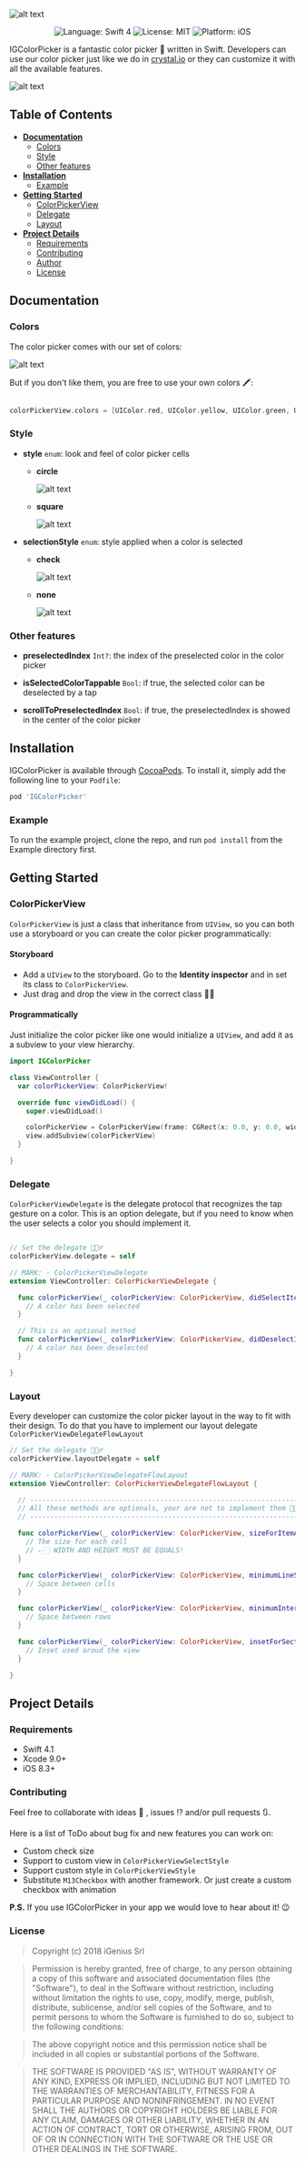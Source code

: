 ![alt text](/Resources/Logo.png "IGColorPicker")

<p align="center">
<img src="https://img.shields.io/badge/language-swift%204-orange.svg" alt="Language: Swift 4">
<img src="https://img.shields.io/badge/license-MIT-000000.svg" alt="License: MIT">
<img src="https://img.shields.io/badge/platform-iOS-blue.svg" alt="Platform: iOS">
</p>

IGColorPicker is a fantastic color picker 🎨 written in Swift. Developers can use our color picker just like we do in [crystal.io](https://crystal.io) or they can customize it with all the available features.

![alt text](/Resources/wall-examples.png "Examples")

## Table of Contents
* [**Documentation**](#documentation)
  * [Colors](#colors)
  * [Style](#style)
  * [Other features](#other-features)
* [**Installation**](#installation)
  * [Example](#example)
* [**Getting Started**](#getting-started)
  * [ColorPickerView](#colorpickerview)
  * [Delegate](#delegate)
  * [Layout](#layout)
* [**Project Details**](#project-details)
  * [Requirements](#requirements)
  * [Contributing](#contributing)
  * [Author](#author)
  * [License](#license)

## Documentation
### Colors
The color picker comes with our set of colors:

![alt text](/Resources/Palette.png "Color Palette")

But if you don't like them, you are free to use your own colors 🖍:
```swift

colorPickerView.colors = [UIColor.red, UIColor.yellow, UIColor.green, UIColor.black]

```

### Style
* **style** ```enum```: look and feel of color picker cells
  * **circle**

    ![alt text](/Resources/Circle.png "Circle style")

  * **square**

    ![alt text](/Resources/Square.png "Square style")

* **selectionStyle** ```enum```: style applied when a color is selected
  * **check**

    ![alt text](/Resources/Check.png "Check selection style")

  * **none**

    ![alt text](/Resources/None.png "None selection style")

### Other features
* **preselectedIndex** ```Int?```: the index of the preselected color in the color picker

* **isSelectedColorTappable** ```Bool```: if true, the selected color can be deselected by a tap

* **scrollToPreselectedIndex** ```Bool```: if true, the preselectedIndex is showed in the center of the color picker


## Installation

IGColorPicker is available through [CocoaPods](http://cocoapods.org). To install
it, simply add the following line to your `Podfile`:

```ruby
pod 'IGColorPicker'
```
### Example

To run the example project, clone the repo, and run `pod install` from the Example directory first.

## Getting Started
### ColorPickerView

`ColorPickerView` is just a class that inheritance from `UIView`, so you can both use a storyboard or you can create the color picker programmatically:

#### Storyboard
* Add a `UIView` to the storyboard. Go to the **Identity inspector** and in set its class to `ColorPickerView`.
* Just drag and drop the view in the correct class  🤙🏻

#### Programmatically
Just initialize the color picker like one would initialize a `UIView`, and add it as a subview to your view hierarchy.

```swift
import IGColorPicker

class ViewController {
  var colorPickerView: ColorPickerView!

  override func viewDidLoad() {
    super.viewDidLoad()

    colorPickerView = ColorPickerView(frame: CGRect(x: 0.0, y: 0.0, width: widthSize, height: heightSize))
    view.addSubview(colorPickerView)
  }

}

```

### Delegate
`ColorPickerViewDelegate` is the delegate protocol that recognizes the tap gesture on a color. This is an option delegate, but if you need to know when the user selects a color you should implement it.

```swift

// Set the delegate 🙋🏻‍♂️
colorPickerView.delegate = self

// MARK: - ColorPickerViewDelegate
extension ViewController: ColorPickerViewDelegate {

  func colorPickerView(_ colorPickerView: ColorPickerView, didSelectItemAt indexPath: IndexPath) {
    // A color has been selected
  }

  // This is an optional method
  func colorPickerView(_ colorPickerView: ColorPickerView, didDeselectItemAt indexPath: IndexPath) {
    // A color has been deselected
  }

}

```

### Layout

Every developer can customize the color picker layout in the way to fit with their design. To do that you have to implement our layout delegate `ColorPickerViewDelegateFlowLayout`

```swift
// Set the delegate 🙋🏻‍♂️
colorPickerView.layoutDelegate = self

// MARK: - ColorPickerViewDelegateFlowLayout
extension ViewController: ColorPickerViewDelegateFlowLayout {

  // ------------------------------------------------------------------
  // All these methods are optionals, your are not to implement them 🖖🏻
  // ------------------------------------------------------------------

  func colorPickerView(_ colorPickerView: ColorPickerView, sizeForItemAt indexPath: IndexPath) -> CGSize {
    // The size for each cell
    // 👉🏻 WIDTH AND HEIGHT MUST BE EQUALS!
  }

  func colorPickerView(_ colorPickerView: ColorPickerView, minimumLineSpacingForSectionAt section: Int) -> CGFloat {
    // Space between cells
  }

  func colorPickerView(_ colorPickerView: ColorPickerView, minimumInteritemSpacingForSectionAt section: Int) -> CGFloat {
    // Space between rows
  }

  func colorPickerView(_ colorPickerView: ColorPickerView, insetForSectionAt section: Int) -> UIEdgeInsets {
    // Inset used aroud the view
  }

}

```

## Project Details

### Requirements
* Swift 4.1
* Xcode 9.0+
* iOS 8.3+

### Contributing
Feel free to collaborate with ideas 💭 , issues ⁉️ and/or pull requests 🔃.

Here is a list of ToDo about bug fix and new features you can work on:
* Custom check size
* Support to custom view in `ColorPickerViewSelectStyle`
* Support custom style in `ColorPickerViewStyle`
* Substitute `M13Checkbox` with another framework. Or just create a custom checkbox with animation

**P.S.** If you use IGColorPicker in your app we would love to hear about it! 😉

### License

> Copyright (c) 2018 iGenius Srl

> Permission is hereby granted, free of charge, to any person obtaining a copy
> of this software and associated documentation files (the "Software"), to deal
> in the Software without restriction, including without limitation the rights
> to use, copy, modify, merge, publish, distribute, sublicense, and/or sell
> copies of the Software, and to permit persons to whom the Software is
> furnished to do so, subject to the following conditions:

> The above copyright notice and this permission notice shall be included in
> all copies or substantial portions of the Software.

> THE SOFTWARE IS PROVIDED "AS IS", WITHOUT WARRANTY OF ANY KIND, EXPRESS OR
> IMPLIED, INCLUDING BUT NOT LIMITED TO THE WARRANTIES OF MERCHANTABILITY,
> FITNESS FOR A PARTICULAR PURPOSE AND NONINFRINGEMENT. IN NO EVENT SHALL THE
> AUTHORS OR COPYRIGHT HOLDERS BE LIABLE FOR ANY CLAIM, DAMAGES OR OTHER
> LIABILITY, WHETHER IN AN ACTION OF CONTRACT, TORT OR OTHERWISE, ARISING FROM,
> OUT OF OR IN CONNECTION WITH THE SOFTWARE OR THE USE OR OTHER DEALINGS IN
> THE SOFTWARE.
